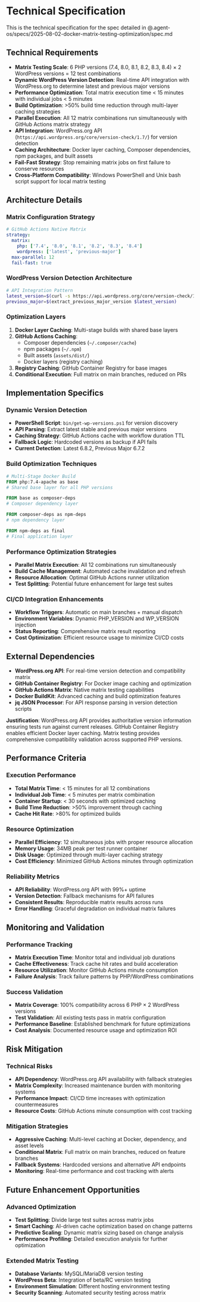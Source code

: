 # Technical Specification

This is the technical specification for the spec detailed in @.agent-os/specs/2025-08-02-docker-matrix-testing-optimization/spec.md

## Technical Requirements

- **Matrix Testing Scale**: 6 PHP versions (7.4, 8.0, 8.1, 8.2, 8.3, 8.4) × 2 WordPress versions = 12 test combinations
- **Dynamic WordPress Version Detection**: Real-time API integration with WordPress.org to determine latest and previous major versions
- **Performance Optimization**: Total matrix execution time < 15 minutes with individual jobs < 5 minutes
- **Build Optimization**: >50% build time reduction through multi-layer caching strategies
- **Parallel Execution**: All 12 matrix combinations run simultaneously with GitHub Actions matrix strategy
- **API Integration**: WordPress.org API (`https://api.wordpress.org/core/version-check/1.7/`) for version detection
- **Caching Architecture**: Docker layer caching, Composer dependencies, npm packages, and built assets
- **Fail-Fast Strategy**: Stop remaining matrix jobs on first failure to conserve resources
- **Cross-Platform Compatibility**: Windows PowerShell and Unix bash script support for local matrix testing

## Architecture Details

### Matrix Configuration Strategy
```yaml
# GitHub Actions Native Matrix
strategy:
  matrix:
    php: ['7.4', '8.0', '8.1', '8.2', '8.3', '8.4']
    wordpress: ['latest', 'previous-major']
  max-parallel: 12
  fail-fast: true
```

### WordPress Version Detection Architecture
```bash
# API Integration Pattern
latest_version=$(curl -s https://api.wordpress.org/core/version-check/1.7/ | jq -r '.offers[0].version')
previous_major=$(extract_previous_major_version $latest_version)
```

### Optimization Layers
1. **Docker Layer Caching**: Multi-stage builds with shared base layers
2. **GitHub Actions Caching**: 
   - Composer dependencies (`~/.composer/cache`)
   - npm packages (`~/.npm`)
   - Built assets (`assets/dist/`)
   - Docker layers (registry caching)
3. **Registry Caching**: GitHub Container Registry for base images
4. **Conditional Execution**: Full matrix on main branches, reduced on PRs

## Implementation Specifics

### Dynamic Version Detection
- **PowerShell Script**: `bin/get-wp-versions.ps1` for version discovery
- **API Parsing**: Extract latest stable and previous major versions
- **Caching Strategy**: GitHub Actions cache with workflow duration TTL
- **Fallback Logic**: Hardcoded versions as backup if API fails
- **Current Detection**: Latest 6.8.2, Previous Major 6.7.2

### Build Optimization Techniques
```dockerfile
# Multi-Stage Docker Build
FROM php:7.4-apache as base
# Shared base layer for all PHP versions

FROM base as composer-deps
# Composer dependency layer

FROM composer-deps as npm-deps
# npm dependency layer

FROM npm-deps as final
# Final application layer
```

### Performance Optimization Strategies
- **Parallel Matrix Execution**: All 12 combinations run simultaneously
- **Build Cache Management**: Automated cache invalidation and refresh
- **Resource Allocation**: Optimal GitHub Actions runner utilization
- **Test Splitting**: Potential future enhancement for large test suites

### CI/CD Integration Enhancements
- **Workflow Triggers**: Automatic on main branches + manual dispatch
- **Environment Variables**: Dynamic PHP_VERSION and WP_VERSION injection
- **Status Reporting**: Comprehensive matrix result reporting
- **Cost Optimization**: Efficient resource usage to minimize CI/CD costs

## External Dependencies

- **WordPress.org API**: For real-time version detection and compatibility matrix
- **GitHub Container Registry**: For Docker image caching and optimization
- **GitHub Actions Matrix**: Native matrix testing capabilities
- **Docker BuildKit**: Advanced caching and build optimization features
- **jq JSON Processor**: For API response parsing in version detection scripts

**Justification**: WordPress.org API provides authoritative version information ensuring tests run against current releases. GitHub Container Registry enables efficient Docker layer caching. Matrix testing provides comprehensive compatibility validation across supported PHP versions.

## Performance Criteria

### Execution Performance
- **Total Matrix Time**: < 15 minutes for all 12 combinations
- **Individual Job Time**: < 5 minutes per matrix combination
- **Container Startup**: < 30 seconds with optimized caching
- **Build Time Reduction**: >50% improvement through caching
- **Cache Hit Rate**: >80% for optimized builds

### Resource Optimization
- **Parallel Efficiency**: 12 simultaneous jobs with proper resource allocation
- **Memory Usage**: 34MB peak per test runner container
- **Disk Usage**: Optimized through multi-layer caching strategy
- **Cost Efficiency**: Minimized GitHub Actions minutes through optimization

### Reliability Metrics
- **API Reliability**: WordPress.org API with 99%+ uptime
- **Version Detection**: Fallback mechanisms for API failures
- **Consistent Results**: Reproducible matrix results across runs
- **Error Handling**: Graceful degradation on individual matrix failures

## Monitoring and Validation

### Performance Tracking
- **Matrix Execution Time**: Monitor total and individual job durations
- **Cache Effectiveness**: Track cache hit rates and build acceleration
- **Resource Utilization**: Monitor GitHub Actions minute consumption
- **Failure Analysis**: Track failure patterns by PHP/WordPress combinations

### Success Validation
- **Matrix Coverage**: 100% compatibility across 6 PHP × 2 WordPress versions
- **Test Validation**: All existing tests pass in matrix configuration
- **Performance Baseline**: Established benchmark for future optimizations
- **Cost Analysis**: Documented resource usage and optimization ROI

## Risk Mitigation

### Technical Risks
- **API Dependency**: WordPress.org API availability with fallback strategies
- **Matrix Complexity**: Increased maintenance burden with monitoring systems
- **Performance Impact**: CI/CD time increases with optimization countermeasures
- **Resource Costs**: GitHub Actions minute consumption with cost tracking

### Mitigation Strategies
- **Aggressive Caching**: Multi-level caching at Docker, dependency, and asset levels
- **Conditional Matrix**: Full matrix on main branches, reduced on feature branches
- **Fallback Systems**: Hardcoded versions and alternative API endpoints
- **Monitoring**: Real-time performance and cost tracking with alerts

## Future Enhancement Opportunities

### Advanced Optimization
- **Test Splitting**: Divide large test suites across matrix jobs
- **Smart Caching**: AI-driven cache optimization based on change patterns
- **Predictive Scaling**: Dynamic matrix sizing based on change analysis
- **Performance Profiling**: Detailed execution analysis for further optimization

### Extended Matrix Testing
- **Database Variants**: MySQL/MariaDB version testing
- **WordPress Beta**: Integration of beta/RC version testing
- **Environment Simulation**: Different hosting environment testing
- **Security Scanning**: Automated security testing across matrix